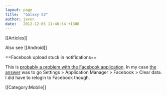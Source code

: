 ```yaml
---
layout: page
title:  "Galaxy S3"
author: jevon
date:   2012-12-05 11:46:54 +1300
---
```


[[Articles]]

Also see [[Android]]

==Facebook upload stuck in notifications==

This is <a href="http://forum.xda-developers.com/showthread.php?t=1725570">probably a problem with the Facebook application</a>. In my case <a href="http://forum.xda-developers.com/showpost.php?p=27742800&postcount=5">the answer</a> was to go Settings > Application Manager > Facebook > Clear data. I did have to relogin to Facebook though.

[[Category:Mobile]]
